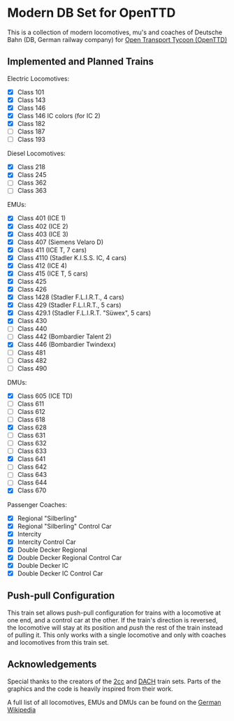# Modern DB Set for OpenTTD

This is a collection of modern locomotives, mu's and coaches of Deutsche Bahn (DB, German railway company) for [Open Transport Tycoon (OpenTTD)](https://www.openttd.org/)

## Implemented and Planned Trains

Electric Locomotives:

* [x] Class 101
* [x] Class 143
* [x] Class 146
* [x] Class 146 IC colors (for IC 2)
* [x] Class 182
* [ ] Class 187
* [ ] Class 193

Diesel Locomotives:

* [x] Class 218
* [x] Class 245
* [ ] Class 362
* [ ] Class 363

EMUs:

* [x] Class 401 (ICE 1)
* [x] Class 402 (ICE 2)
* [x] Class 403 (ICE 3)
* [x] Class 407 (Siemens Velaro D)
* [x] Class 411 (ICE T, 7 cars)
* [X] Class 4110 (Stadler K.I.S.S. IC, 4 cars)
* [x] Class 412 (ICE 4)
* [x] Class 415 (ICE T, 5 cars)
* [x] Class 425
* [x] Class 426
* [x] Class 1428 (Stadler F.L.I.R.T., 4 cars) 
* [x] Class 429 (Stadler F.L.I.R.T., 5 cars)
* [x] Class 429.1 (Stadler F.L.I.R.T. "Süwex", 5 cars)
* [x] Class 430
* [ ] Class 440
* [ ] Class 442 (Bombardier Talent 2)
* [x] Class 446 (Bombardier Twindexx)
* [ ] Class 481
* [ ] Class 482
* [ ] Class 490

DMUs:

* [x] Class 605 (ICE TD)
* [ ] Class 611
* [ ] Class 612
* [ ] Class 618
* [x] Class 628
* [ ] Class 631
* [ ] Class 632
* [ ] Class 633
* [x] Class 641
* [ ] Class 642
* [ ] Class 643
* [ ] Class 644
* [x] Class 670

Passenger Coaches:

* [x] Regional "Silberling"
* [x] Regional "Silberling" Control Car
* [x] Intercity
* [x] Intercity Control Car
* [x] Double Decker Regional
* [x] Double Decker Regional Control Car
* [x] Double Decker IC
* [x] Double Decker IC Control Car

## Push-pull Configuration

This train set allows push-pull configuration for trains with a locomotive at one end, and a control car at the other. If the train's direction is reversed, the locomotive will stay at its position and *push* the rest of the train instead of pulling it. This only works with a single locomotive and only with coaches and locomotives from this train set.

## Acknowledgements

Special thanks to the creators of the [2cc](https://wiki.openttd.org/2cc_TrainSet) and [DACH](https://www.tt-forums.net/viewtopic.php?t=56666) train sets. Parts of the graphics and the code is heavily inspired from their work.

A full list of all locomotives, EMUs and DMUs can be found on the [German Wikipedia](https://de.wikipedia.org/wiki/Liste_der_Lokomotiv-_und_Triebwagenbaureihen_der_Deutschen_Bahn)
